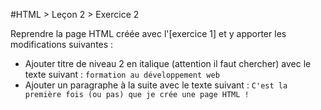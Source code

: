 #HTML > Leçon 2 > Exercice 2

Reprendre la page HTML créée avec l'[exercice 1] et y apporter les modifications suivantes :
* Ajouter titre de niveau 2 en italique (attention il faut chercher) avec le texte suivant :
`formation au développement web`
* Ajouter un paragraphe à la suite avec le texte suivant : `C'est la première fois (ou pas) que je crée une page HTML !`
